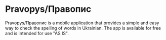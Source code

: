 # Pravopys/Правопис
Pravopys/Правопис is a mobile application that provides a simple and easy way to check the spelling of words in Ukrainian. The app is available for free and is intended for use "AS IS".